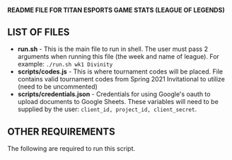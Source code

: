 #### README FILE FOR TITAN ESPORTS GAME STATS (LEAGUE OF LEGENDS) ####

## LIST OF FILES ##

- **run.sh** - This is the main file to run in shell. The user must pass 2 arguments when running this file (the week and name of league). For example: ```./run.sh wk1 Divinity```
- **scripts/codes.js** - This is where tournament codes will be placed. File contains valid tournament codes from Spring 2021 Invitational to utilize (need to be uncommented)
- **scripts/credentials.json** - Credentials for using Google's oauth to upload documents to Google Sheets. These variables will need to be supplied by the user: ```client_id, project_id, client_secret```. 


## OTHER REQUIREMENTS ##
The following are required to run this script.
